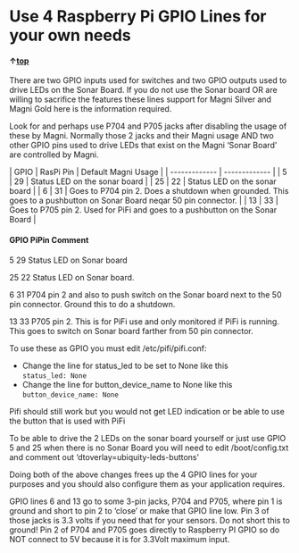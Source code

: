 
# Use 4 Raspberry Pi GPIO Lines for your own needs

#### &uarr;[top](https://ubiquityrobotics.github.io/learn/)

<!--  (TODO if you can do a table for
the list of the 4 lines in text below that would help) -->


There are two GPIO inputs used for switches and two GPIO outputs used to
drive LEDs on the Sonar Board.
If you do not use the Sonar board OR are willing to sacrifice the
features these lines support for Magni Silver and Magni Gold here is the
information required.

Look for and perhaps use P704 and P705 jacks after disabling the usage
of these by Magni.
Normally those 2 jacks and their Magni usage AND two other GPIO pins
used to drive LEDs that exist on the Magni ‘Sonar Board’ are controlled
by Magni.

| GPIO  | RasPi Pin | Default Magni Usage |
| ------------- | ------------- |
| 5  | 29 | Status LED on the sonar board |
| 25 | 22 | Status LED on the sonar board |
| 6  | 31 | Goes to P704 pin 2. Does a shutdown when grounded. This goes to a pushbutton on Sonar Board neqar 50 pin connector. |
| 13 | 33 | Goes to P705 pin 2. Used for PiFi and goes to a pushbutton on the Sonar Board |

#### GPIO PiPin Comment   
5 29 Status LED on Sonar board

25 22 Status LED on Sonar board.

6 31 P704 pin 2 and also to push switch on the Sonar board next to the
50 pin connector. Ground this to do a shutdown.

13 33 P705 pin 2. This is for PiFi use and only monitored if PiFi is
running. This goes to switch on Sonar board farther from 50 pin connector.

To use these as GPIO you must edit /etc/pifi/pifi.conf:  
* Change the line for status_led to be set to None like this  
```status_led: None```  
* Change the line for button_device_name to None like this
```button_device_name: None```

Pifi should still work but you would not get LED indication or be able
to use the button that is used with PiFi

To be able to drive the 2 LEDs on the sonar board yourself or just use
GPIO 5 and 25 when there is no Sonar Board you will need to edit
/boot/config.txt and comment out ‘dtoverlay=ubiquity-leds-buttons’

Doing both of the above changes frees up the 4 GPIO lines for your
purposes and you should also configure them as your application requires.


GPIO lines 6 and 13 go to some 3-pin jacks, P704 and P705, where pin 1
is ground and short to pin 2 to ‘close’ or make that GPIO line low.
Pin 3 of those jacks is 3.3 volts if you need that for your sensors. Do
not short this to ground!
Pin 2 of P704 and P705 goes directly to Raspberry PI GPIO so do NOT
connect to 5V because it is for 3.3Volt maximum input.
